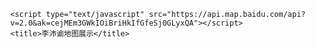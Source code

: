 <!DOCTYPE html>
<html>
<head>
    <meta http-equiv="Content-Type" content="text/html; charset=utf-8" />
    <meta name="viewport" content="initial-scale=1.0, user-scalable=no" />
    <style type="text/css">
    body, html{width: 100%;height: 100%;overflow: hidden;margin:0;font-family:"微软雅黑";}
    #allmap {
        width: 1400px;
        height: 700px;
        margin: 0;
    }
    </style>

    <script type="text/javascript" src="https://api.map.baidu.com/api?v=2.0&ak=cejMEm3GWkIOiBriHkIfGfeSj0GLyxQA"></script>
    <title>李沛谕地图展示</title>
</head>
<body>
    <div id="allmap"></div>
</body>
</html>

<script type="text/javascript">
    // 百度地图API功能
    var map = new BMap.Map("allmap");    // 创建Map实例
    map.centerAndZoom(new BMap.Point(116.403874,39.914888), 11);  // 初始化地图,设置中心点坐标和地图级别（）
    map.setCurrentCity("北京");          // 设置地图显示的城市 此项是必须设置的
    map.enableScrollWheelZoom(true);     //开启鼠标滚轮缩放
    var navigationControl = new BMap.NavigationControl();//创建平移缩放控件 
    
    var cr = new BMap.CopyrightControl({
            anchor: BMAP_ANCHOR_TOP_LEFT,
            offset: new BMap.Size(20, 20)
        });   //设置版权控件位置
	    map.addControl(cr); //添加版权控件
        var bs = map.getBounds();   //返回地图可视区域
	    cr.addCopyright({
            id: 1, 
            content: "<img src='http://society.yunnan.cn/pic/003/024/604/00302460418_d3ae1e43.jpg", 
            bounds: bs
        });

    var opts = {
    position: new BMap.Point(116.403874,39.914888), // 指定文本标注所在的地理位置
};
// 创建文本标注对象
var label = new BMap.Label('点击查看介绍', opts);

map.addOverlay(label);

label.addEventListener("click",function()//添加标签的点击事件
                                  {
                                      window.open("https://baike.baidu.com/item/%E5%8C%97%E4%BA%AC/128981") ;//超级链接                                
                                  }
    )



</script>
